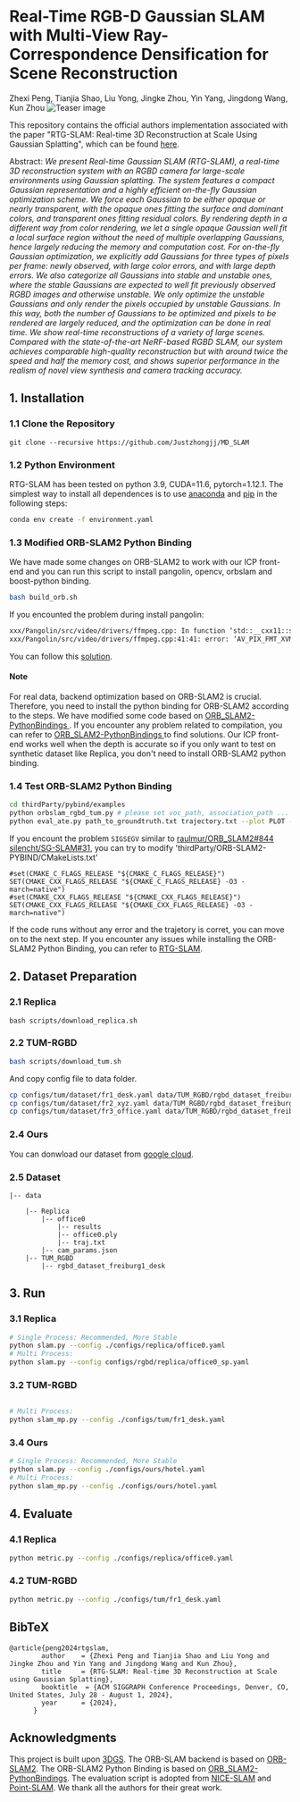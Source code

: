 
# Real-Time RGB-D Gaussian SLAM with Multi-View Ray-Correspondence Densification for Scene Reconstruction

Zhexi Peng, Tianjia Shao, Liu Yong, Jingke Zhou, Yin Yang, Jingdong Wang, Kun Zhou
![Teaser image](assets/teaser.png)

This repository contains the official authors implementation associated with the paper "RTG-SLAM: Real-time 3D Reconstruction
at Scale Using Gaussian Splatting", which can be found [here](https://gapszju.github.io/RTG-SLAM/static/pdfs/RTG-SLAM_arxiv.pdf).

Abstract: *We present Real-time Gaussian SLAM (RTG-SLAM), a real-time 3D reconstruction system with an RGBD camera for large-scale environments using Gaussian splatting. The system features a compact Gaussian representation and a highly efficient on-the-fly Gaussian optimization scheme. We force each Gaussian to be either opaque or nearly transparent, with the opaque ones fitting the surface and dominant colors, and transparent ones fitting residual colors. By rendering depth in a different way from color rendering, we let a single opaque Gaussian well fit a local surface region without the need of multiple overlapping Gaussians, hence largely reducing the memory and computation cost. For on-the-fly Gaussian optimization, we explicitly add Gaussians for three types of pixels per frame: newly observed, with large color errors, and with large depth errors. We also categorize all Gaussians into stable and unstable ones, where the stable Gaussians are expected to well fit previously observed RGBD images and otherwise unstable. We only optimize the unstable Gaussians and only render the pixels occupied by unstable Gaussians. In this way, both the number of Gaussians to be optimized and pixels to be rendered are largely reduced, and the optimization can be done in real time. We show real-time reconstructions of a variety of large scenes. Compared with the state-of-the-art NeRF-based RGBD SLAM, our system achieves comparable high-quality reconstruction but with around twice the speed and half the memory cost, and shows superior performance in the realism of novel view synthesis and camera tracking accuracy.*


## 1. Installation

### 1.1 Clone the Repository

```
git clone --recursive https://github.com/Justzhongjj/MD_SLAM
```

### 1.2 Python Environment
RTG-SLAM has been tested on python 3.9, CUDA=11.6, pytorch=1.12.1. The simplest way to install all dependences is to use [anaconda](https://www.anaconda.com/) and [pip](https://pypi.org/project/pip/) in the following steps: 

```bash
conda env create -f environment.yaml
```

### 1.3 Modified ORB-SLAM2 Python Binding
We have made some changes on ORB-SLAM2 to work with our ICP front-end and you can run this script to install pangolin, opencv, orbslam and boost-python binding. 

```bash
bash build_orb.sh
```

If you encounted the problem during install pangolin:

```bash
xxx/Pangolin/src/video/drivers/ffmpeg.cpp: In function ‘std::__cxx11::string pangolin::FfmpegFmtToString(AVPixelFormat)’:
xxx/Pangolin/src/video/drivers/ffmpeg.cpp:41:41: error: ‘AV_PIX_FMT_XVMC_MPEG2_MC’ was not declared in this scope
```

You can follow this [solution](https://github.com/stevenlovegrove/Pangolin/pull/318/files?diff=split&w=0).

#### Note
For real data, backend optimization based on ORB-SLAM2 is crucial. Therefore, you need to install the python binding for ORB-SLAM2 according to the steps. We have modified some code based on [ORB_SLAM2-PythonBindings
](https://github.com/jskinn/ORB_SLAM2-PythonBindings). If you encounter any problem related to compilation, you can refer to [ORB_SLAM2-PythonBindings
](https://github.com/jskinn/ORB_SLAM2-PythonBindings) to find solutions. Our ICP front-end works well when the depth is accurate so if you only want to test on synthetic dataset like Replica, you don't need to install ORB-SLAM2 python binding.


### 1.4 Test ORB-SLAM2 Python Binding
```bash
cd thirdParty/pybind/examples
python orbslam_rgbd_tum.py # please set voc_path, association_path ...
python eval_ate.py path_to_groundtruth.txt trajectory.txt --plot PLOT --verbose
```
If you encount the problem `SIGSEGV` similar to  [raulmur/ORB_SLAM2#844](https://github.com/raulmur/ORB_SLAM2/pull/844)  [silencht/SG-SLAM#31](https://github.com/silencht/SG-SLAM/issues/31), you can try to modify 'thirdParty/ORB-SLAM2-PYBIND/CMakeLists.txt'
```
#set(CMAKE_C_FLAGS_RELEASE "${CMAKE_C_FLAGS_RELEASE}")
SET(CMAKE_CXX_FLAGS_RELEASE "${CMAKE_C_FLAGS_RELEASE} -O3 -march=native")
#set(CMAKE_CXX_FLAGS_RELEASE "${CMAKE_CXX_FLAGS_RELEASE}")
SET(CMAKE_CXX_FLAGS_RELEASE "${CMAKE_CXX_FLAGS_RELEASE} -O3 -march=native")
```

If the code runs without any error and the trajetory is corret, you can move on to the next step.
If you encounter any issues while installing the ORB-SLAM2 Python Binding, you can refer to [RTG-SLAM](https://github.com/MisEty/RTG-SLAM).

## 2. Dataset Preparation
### 2.1 Replica
```
bash scripts/download_replica.sh
```
### 2.2 TUM-RGBD
```bash
bash scripts/download_tum.sh
```
And copy config file to data folder.
```bash
cp configs/tum/dataset/fr1_desk.yaml data/TUM_RGBD/rgbd_dataset_freiburg1_desk/config.yaml
cp configs/tum/dataset/fr2_xyz.yaml data/TUM_RGBD/rgbd_dataset_freiburg2_xyz/config.yaml
cp configs/tum/dataset/fr3_office.yaml data/TUM_RGBD/rgbd_dataset_freiburg3_long_office_household/config.yaml
```

### 2.4 Ours
You can donwload our dataset from [google cloud](https://drive.google.com/drive/folders/161QHjVTHRCED9WmRWAlOEhJQ_GXxgtn5?usp=sharing). 


### 2.5 Dataset

```
|-- data
    
    |-- Replica
        |-- office0
            |-- results
            |-- office0.ply
            |-- traj.txt
        |-- cam_params.json
    |-- TUM_RGBD
        |-- rgbd_dataset_freiburg1_desk
```

## 3. Run
### 3.1 Replica
```bash
# Single Process: Recommended, More Stable
python slam.py --config ./configs/replica/office0.yaml
# Multi Process:
python slam.py --config configs/rgbd/replica/office0_sp.yaml
```

### 3.2 TUM-RGBD
```bash

# Multi Process: 
python slam_mp.py --config ./configs/tum/fr1_desk.yaml
```

### 3.4 Ours
```bash
# Single Process: Recommended, More Stable
python slam.py --config ./configs/ours/hotel.yaml
# Multi Process: 
python slam_mp.py --config ./configs/ours/hotel.yaml
```

## 4. Evaluate

### 4.1 Replica
```bash
python metric.py --config ./configs/replica/office0.yaml
```
### 4.2 TUM-RGBD
```bash
python metric.py --config ./configs/tum/fr1_desk.yaml
```
<section class="section" id="BibTeX">
  <div class="container is-max-desktop content">
    <h2 class="title">BibTeX</h2>
    <pre><code>@article{peng2024rtgslam,
        author    = {Zhexi Peng and Tianjia Shao and Liu Yong and Jingke Zhou and Yin Yang and Jingdong Wang and Kun Zhou},
        title     = {RTG-SLAM: Real-time 3D Reconstruction at Scale using Gaussian Splatting},
        booktitle  = {ACM SIGGRAPH Conference Proceedings, Denver, CO, United States, July 28 - August 1, 2024},
        year      = {2024},
      }</code></pre>
  </div>
</section>


## Acknowledgments
This project is built upon [3DGS](https://github.com/graphdeco-inria/gaussian-splatting). The ORB-SLAM backend is based on [ORB-SLAM2](https://github.com/raulmur/ORB_SLAM2). The ORB-SLAM2 Python Binding is based on [ORB_SLAM2-PythonBindings](https://github.com/jskinn/ORB_SLAM2-PythonBindings). The evaluation script is adopted from [NICE-SLAM](https://github.com/cvg/nice-slam) and [Point-SLAM](https://github.com/eriksandstroem/Point-SLAM). We thank all the authors for their great work.
